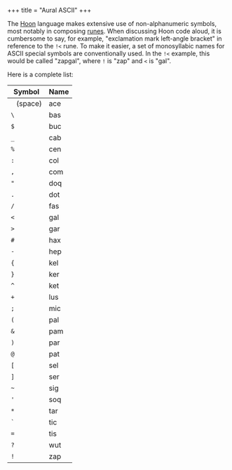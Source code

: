 +++
title = "Aural ASCII"
+++

The [Hoon](/reference/glossary/hoon) language makes extensive use of
non-alphanumeric symbols, most notably in composing
[runes](/reference/glossary/rune). When discussing Hoon code aloud, it is
cumbersome to say, for example, "exclamation mark left-angle bracket" in
reference to the `!<` rune. To make it easier, a set of monosyllabic names for
ASCII special symbols are conventionally used. In the `!<` example, this would
be called "zapgal", where `!` is "zap" and `<` is "gal".

Here is a complete list:

| Symbol      | Name |
|-------------|------|
| ` ` (space) | ace  |
| `\`         | bas  |
| `$`         | buc  |
| `_`         | cab  |
| `%`         | cen  |
| `:`         | col  |
| `,`         | com  |
| `"`         | doq  |
| `.`         | dot  |
| `/`         | fas  |
| `<`         | gal  |
| `>`         | gar  |
| `#`         | hax  |
| `-`         | hep  |
| `{`         | kel  |
| `}`         | ker  |
| `^`         | ket  |
| `+`         | lus  |
| `;`         | mic  |
| `(`         | pal  |
| `&`         | pam  |
| `)`         | par  |
| `@`         | pat  |
| `[`         | sel  |
| `]`         | ser  |
| `~`         | sig  |
| `'`         | soq  |
| `*`         | tar  |
| `` ` ``     | tic  |
| `=`         | tis  |
| `?`         | wut  |
| `!`         | zap  |
